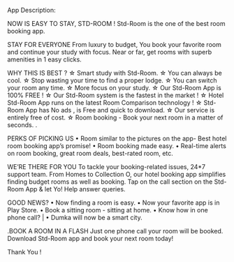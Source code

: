App Description:

NOW IS EASY TO STAY, STD-ROOM !
Std-Room is the one of the best room booking app.

STAY FOR EVERYONE
From luxury to budget, You book your favorite room and continue your study with focus. Near or far, get rooms with superb amenities in 1 easy clicks.


WHY THIS IS BEST ?
☆ Smart study with Std-Room.
☆ You can always be cool.
☆ Stop wasting your time to find a proper lodge.
☆ You can switch your room any time.
☆ More focus on your study.
☆ Our Std-Room App is 100% FREE !
☆ Our Std-Room system is the fastest in the market !
☆ Hotel Std-Room App runs on the latest Room Comparison technology !
☆ Std-Room App has No ads , is Free and quick to download.
☆ Our service is entirely free of cost.
☆ Room booking - Book your next room in a matter of seconds.
.

PERKS OF PICKING US
• Room similar to the pictures on the app- Best hotel room booking app’s
promise!
• Room booking made easy.
• Real-time alerts on room booking, great room deals, best-rated room, etc.

WE’RE THERE FOR YOU
To tackle your booking-related issues, 24*7 support team.
From Homes to Collection O, our hotel booking app simplifies finding budget rooms as well as booking. Tap on the call section on the Std-Room App & let Yo! Help answer queries.

GOOD NEWS?
• Now finding a room is easy.
• Now your favorite app is in Play Store.
• Book a sitting room - sitting at home.
• Know how in one phone call? |
• Dumka will now be a smart city.

.BOOK A ROOM IN A FLASH
Just one phone call your room will be booked.
Download Std-Room app and book your next room today!

Thank You !
